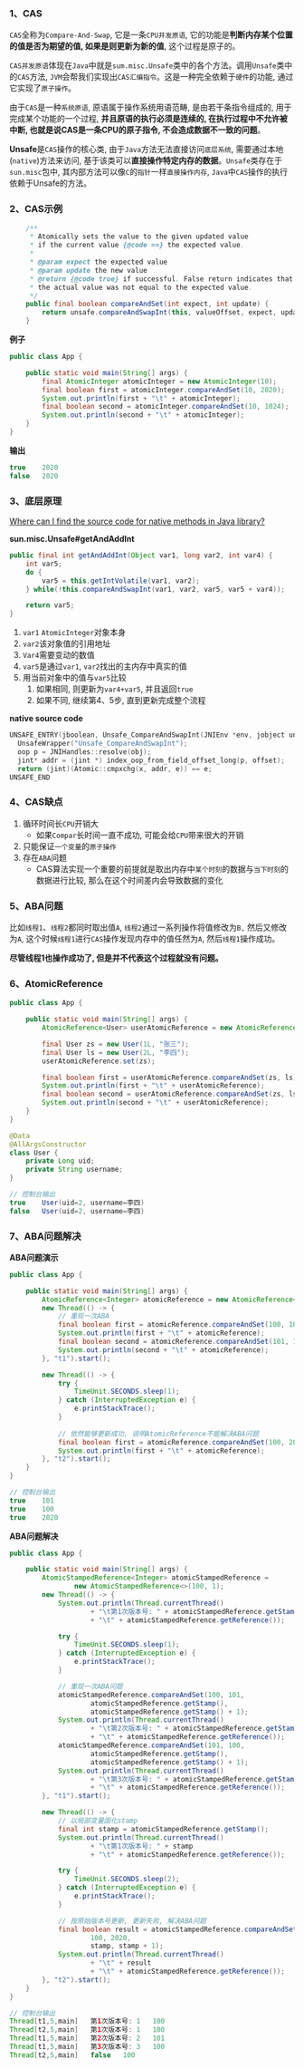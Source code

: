 ### 1、CAS

`CAS`全称为`Compare-And-Swap`, 它是一条`CPU并发原语`, 它的功能是**判断内存某个位置的值是否为期望的值, 如果是则更新为新的值**, 这个过程是原子的。

`CAS并发原语`体现在`Java`中就是`sum.misc.Unsafe`类中的各个方法。调用`Unsafe`类中的`CAS`方法, `JVM`会帮我们实现出`CAS汇编指令`。这是一种完全依赖于`硬件`的功能, 通过它实现了`原子操作`。

由于`CAS`是一种`系统原语`, 原语属于操作系统用语范畴, 是由若干条指令组成的, 用于完成某个功能的一个过程, **并且原语的执行必须是连续的, 在执行过程中不允许被中断, 也就是说CAS是一条CPU的原子指令, 不会造成数据不一致的问题**。

**Unsafe**是`CAS`操作的核心类, 由于`Java`方法无法直接访问`底层系统`, 需要通过本地(`native`)方法来访问, 基于该类可以**直接操作特定内存的数据**。`Unsafe`类存在于`sun.misc`包中, 其内部方法可以像`C`的`指针`一样`直接操作内存`, `Java`中`CAS`操作的执行依赖于Unsafe的方法。



### 2、CAS示例

```java
    /**
     * Atomically sets the value to the given updated value
     * if the current value {@code ==} the expected value.
     *
     * @param expect the expected value
     * @param update the new value
     * @return {@code true} if successful. False return indicates that
     * the actual value was not equal to the expected value.
     */
    public final boolean compareAndSet(int expect, int update) {
        return unsafe.compareAndSwapInt(this, valueOffset, expect, update);
    }
```

**例子**

```java
public class App {

    public static void main(String[] args) {
        final AtomicInteger atomicInteger = new AtomicInteger(10);
        final boolean first = atomicInteger.compareAndSet(10, 2020);
        System.out.println(first + "\t" + atomicInteger);
        final boolean second = atomicInteger.compareAndSet(10, 1024);
        System.out.println(second + "\t" + atomicInteger);
    }
}
```

**输出**

```java
true	2020
false	2020
```



### 3、底层原理

[Where can I find the source code for native methods in Java library?](https://stackoverflow.com/questions/30251032/where-can-i-find-the-source-code-for-native-methods-in-java-library/30251098)

**sun.misc.Unsafe#getAndAddInt**

```java
public final int getAndAddInt(Object var1, long var2, int var4) {
    int var5;
    do {
        var5 = this.getIntVolatile(var1, var2);
    } while(!this.compareAndSwapInt(var1, var2, var5, var5 + var4));

    return var5;
}
```

1. `var1` `AtomicInteger`对象本身
2. `var2`该对象值的引用地址
3. `Var4`需要变动的数值
4. `var5`是通过`var1`, `var2`找出的主内存中真实的值
5. 用当前对象中的值与`var5`比较
   1. 如果相同, 则更新为`var4+var5`, 并且返回`true`
   2. 如果不同, 继续第4、5步, 直到更新完成整个流程

**native source code**

```cpp
UNSAFE_ENTRY(jboolean, Unsafe_CompareAndSwapInt(JNIEnv *env, jobject unsafe, jobject obj, jlong offset, jint e, jint x))
  UnsafeWrapper("Unsafe_CompareAndSwapInt");
  oop p = JNIHandles::resolve(obj);
  jint* addr = (jint *) index_oop_from_field_offset_long(p, offset);
  return (jint)(Atomic::cmpxchg(x, addr, e)) == e;
UNSAFE_END
```



### 4、CAS缺点

1. 循环时间长`CPU`开销大
   * 如果`Compar`长时间一直不成功, 可能会给`CPU`带来很大的开销
2. 只能保证`一个变量`的`原子操作`
3. 存在`ABA`问题
   * CAS算法实现一个重要的前提就是取出内存中`某个时刻`的数据与`当下时刻`的数据进行比较, 那么在这个时间差内会导致数据的变化



### 5、ABA问题

比如`线程1`、`线程2`都同时取出值`A`, `线程2`通过一系列操作将值修改为`B,` 然后又修改为`A`, 这个时候`线程1`进行`CAS`操作发现内存中的值任然为`A`, 然后`线程1`操作成功。

**尽管线程1也操作成功了, 但是并不代表这个过程就没有问题。**



### 6、AtomicReference

```java
public class App {

    public static void main(String[] args) {
        AtomicReference<User> userAtomicReference = new AtomicReference<>();

        final User zs = new User(1L, "张三");
        final User ls = new User(2L, "李四");
        userAtomicReference.set(zs);

        final boolean first = userAtomicReference.compareAndSet(zs, ls);
        System.out.println(first + "\t" + userAtomicReference);
        final boolean second = userAtomicReference.compareAndSet(zs, ls);
        System.out.println(second + "\t" + userAtomicReference);
    }
}

@Data
@AllArgsConstructor
class User {
    private Long uid;
    private String username;
}

// 控制台输出
true	User(uid=2, username=李四)
false	User(uid=2, username=李四)
```



### 7、ABA问题解决

**ABA问题演示**

```java
public class App {

    public static void main(String[] args) {
        AtomicReference<Integer> atomicReference = new AtomicReference<>(100);
        new Thread(() -> {
          	// 重现一次ABA
            final boolean first = atomicReference.compareAndSet(100, 101);
            System.out.println(first + "\t" + atomicReference);
            final boolean second = atomicReference.compareAndSet(101, 100);
            System.out.println(second + "\t" + atomicReference);
        }, "t1").start();

        new Thread(() -> {
            try {
                TimeUnit.SECONDS.sleep(1);
            } catch (InterruptedException e) {
                e.printStackTrace();
            }
						
          	// 依然能够更新成功, 说明AtomicReference不能解决ABA问题
            final boolean first = atomicReference.compareAndSet(100, 2020);
            System.out.println(first + "\t" + atomicReference);
        }, "t2").start();
    }
}

// 控制台输出
true	101
true	100
true	2020
```



**ABA问题解决**

```java
public class App {

    public static void main(String[] args) {
        AtomicStampedReference<Integer> atomicStampedReference =
                new AtomicStampedReference<>(100, 1);
        new Thread(() -> {
            System.out.println(Thread.currentThread()
                    + "\t第1次版本号: " + atomicStampedReference.getStamp()
                    + "\t" + atomicStampedReference.getReference());

            try {
                TimeUnit.SECONDS.sleep(1);
            } catch (InterruptedException e) {
                e.printStackTrace();
            }

            // 重现一次ABA问题
            atomicStampedReference.compareAndSet(100, 101,
                    atomicStampedReference.getStamp(),
                    atomicStampedReference.getStamp() + 1);
            System.out.println(Thread.currentThread()
                    + "\t第2次版本号: " + atomicStampedReference.getStamp()
                    + "\t" + atomicStampedReference.getReference());
            atomicStampedReference.compareAndSet(101, 100,
                    atomicStampedReference.getStamp(),
                    atomicStampedReference.getStamp() + 1);
            System.out.println(Thread.currentThread()
                    + "\t第3次版本号: " + atomicStampedReference.getStamp()
                    + "\t" + atomicStampedReference.getReference());
        }, "t1").start();

        new Thread(() -> {
            // 以局部变量固化stamp
            final int stamp = atomicStampedReference.getStamp();
            System.out.println(Thread.currentThread()
                    + "\t第1次版本号: " + stamp
                    + "\t" + atomicStampedReference.getReference());

            try {
                TimeUnit.SECONDS.sleep(2);
            } catch (InterruptedException e) {
                e.printStackTrace();
            }

            // 按原始版本号更新, 更新失败, 解决ABA问题
            final boolean result = atomicStampedReference.compareAndSet(
                    100, 2020,
                    stamp, stamp + 1);
            System.out.println(Thread.currentThread()
                    + "\t" + result
                    + "\t" + atomicStampedReference.getReference());
        }, "t2").start();
    }
}

// 控制台输出
Thread[t1,5,main]	第1次版本号: 1	100
Thread[t2,5,main]	第1次版本号: 1	100
Thread[t1,5,main]	第2次版本号: 2	101
Thread[t1,5,main]	第3次版本号: 3	100
Thread[t2,5,main]	false	100
```